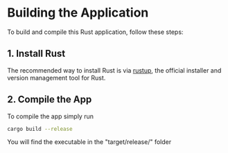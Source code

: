 # Building the Application

To build and compile this Rust application, follow these steps:

## 1. Install Rust

The recommended way to install Rust is via [rustup](https://rustup.rs/), the official installer and version management tool for Rust.

## 2. Compile the App

To compile the app simply run

```bash
cargo build --release
```

You will find the executable in the "target/release/" folder